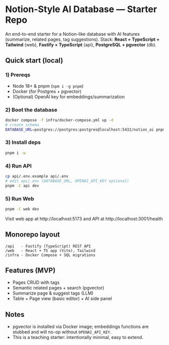 # Notion-Style AI Database — Starter Repo

An end-to-end starter for a Notion-like database with AI features (summarize, related pages, tag suggestions). 
Stack: **React + TypeScript + Tailwind** (web), **Fastify + TypeScript** (api), **PostgreSQL + pgvector** (db).

## Quick start (local)

### 1) Prereqs
- Node 18+ & pnpm (`npm i -g pnpm`)
- Docker (for Postgres + pgvector)
- (Optional) OpenAI key for embeddings/summarization

### 2) Boot the database
```bash
docker compose -f infra/docker-compose.yml up -d
# create schema
DATABASE_URL=postgres://postgres:postgres@localhost:5432/notion_ai pnpm -C infra migrate
```

### 3) Install deps
```bash
pnpm i -w
```

### 4) Run API
```bash
cp api/.env.example api/.env
# edit api/.env (DATABASE_URL, OPENAI_API_KEY optional)
pnpm -C api dev
```

### 5) Run Web
```bash
pnpm -C web dev
```

Visit web app at http://localhost:5173 and API at http://localhost:3001/health

## Monorepo layout
```
/api   - Fastify (TypeScript) REST API
/web   - React + TS app (Vite), Tailwind
/infra - Docker Compose + SQL migrations
```

## Features (MVP)
- Pages CRUD with tags
- Semantic related pages + search (pgvector)
- Summarize page & suggest tags (LLM)
- Table + Page view (basic editor) + AI side panel

## Notes
- pgvector is installed via Docker image; embeddings functions are stubbed and will no-op without `OPENAI_API_KEY`.
- This is a teaching starter: intentionally minimal, easy to extend.
